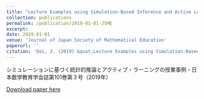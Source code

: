 ```yaml
---
title: "Lecture Examples using Simulation-Based Inference and Active Learning"
collection: publications
permalink: /publication/2019-01-01-JSME
excerpt:
date: 2019-01-01
venue: 'Journal of Japan Society of Mathematical Education'
paperurl: ''
citation: 'Doi, J. (2019) &quot;Lecture Examples using Simulation-Based Inference and Active Learning.&quot; <i>Journal of Japan Society of Mathematical Education</i>, 101(3), 28–39. (in Japanese)'
---
```


 シミュレーションに基づく統計的推論とアクティブ・ラーニングの授業事例・日本数学教育学会誌第101巻第３号（2019年）

[Download paper here](https://www.jstage.jst.go.jp/article/jjsme/101/3/101_28/_article/-char/ja)
